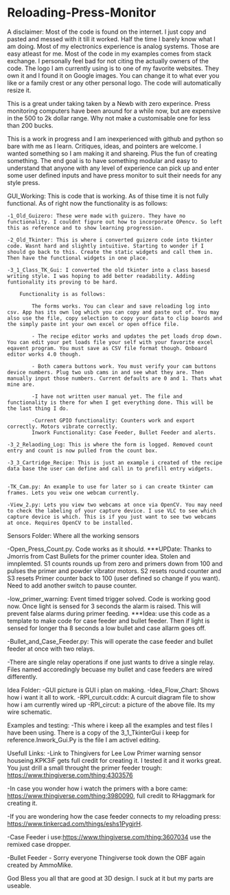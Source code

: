 # Reloading-Press-Monitor

A disclaimer: Most of the code is found on the internet. I just copy and pasted and messed with it till it worked. Half the time I barely know what I am doing. Most of my electronics experience is analog systems. Those are easy atleast for me. Most of the code in my examples comes from stack exchange. I personally feel bad for not citing the actually owners of the code. The logo I am currently using is to one of my favorite websites. They own it and I found it on Google images. You can change it to what ever you like or a family crest or any other personal logo. The code will automatically resize it.

This is a great under taking taken by a Newb with zero experince. Press monitoring computers have been around for a while now, but are expensive in the 500 to 2k dollar range. Why not make a customisable one for less than 200 bucks.

This is a work in progress and I am inexperienced with github and python so bare with me as I learn. Critiques, ideas, and pointers are welcome. I wanted something so I am making it and shareing. Plus the fun of creating something. The end goal is to have something modular and easy to understand that anyone with any level of experience can pick up and enter some user defined inputs and have press monitor to suit their needs for any style press.

GUI_Working: This is code that is working. As of thise time it is not fully functional. 
As of right now the functionality is as follows:

    -1_Old_Guizero: These were made with guizero. They have no functionality. I couldnt figure out how to incorporate OPencv. So left this as reference and to show learning progression.

    -2_Old_Tkinter: This is where i converted guizero code into tkinter code. Wasnt hard and slightly intuitive. Starting to wonder if I should go back to this. Create the static widgets and call them in. Then have the functional widgets in one place.

    -3_1_Class_TK_Gui: I converted the old tkinter into a class basesd writing style. I was hoping to add better readability. Adding funtionality its proving to be hard. 

        Functionality is as follows:

            The forms works. You can clear and save reloading log into csv. App has its own log which you can copy and paste out of. You may also use the file, copy selection to copy your data to clip boards and the simply paste int your own excel or open office file.

            - The recipe editor works and updates the pet loads drop down. You can edit your pet loads file your self with your favorite excel eqavent program. You must save as CSV file format though. Onboard editor works 4.0 though.

            - Both camera buttons work. You must verify your cam buttons device numbers. Plug two usb cams in and see what they are. Then manually input those numbers. Current defaults are 0 and 1. Thats what mine are. 

            -I have not written user manual yet. The file and functionality is there for when I get everything done. This will be the last thing I do.

            -Current GPIO functionality: Counters work and export correctly. Motors vibrate correctly.
            Inwork Functionality: Case Feeder, Bullet Feeder and alerts.

    -3_2_Relaoding_Log: This is where the form is logged. Removed count entry and count is now pulled from the count box.

    -3_3_Cartridge_Recipe: This is just an example i created of the recipe data base the user can define and call in to prefill entry widgets.


    -TK_Cam.py: An example to use for later so i can create tkinter cam frames. Lets you veiw one webcam currently.

    -View_2.py: Lets you view two webcams at once via OpenCV. You may need to check the labeling of your capture device. I use VLC to see which capture device is which. This is if you just want to see two webcams at once. Requires OpenCV to be installed.

Sensors Folder: Where all the working sensors

-Open_Press_Count.py. Code works as it should. ***UPDate: Thanks to Jmorris from Cast Bullets for the primer counter idea. Stolen and imnplemted. S1 counts rounds up from zero and primers down from 100 and pulses the primer and powder vibrator motors. S2 resets round counter and S3 resets Primer counter back to 100 (user defined so change if you want). Need to add another switch to pause counter. 

-low_primer_warning: Event timed trigger solved. Code is working good now. Once light is sensed for 3 seconds the alarm is raised. This will prevent false alarms during primer feeding. ***Idea: use this code as a template to make code for case feeder and bullet feeder. Then if light is sensed for longer tha 8 seconds a low bullet and case allarm goes off.

-Bullet_and_Case_Feeder.py: This will operate the case feeder and bullet feeder at once with two relays.

-There are single relay operations if one just wants to drive a single relay. Files named accoredingly becuase my bullet and case feeders are wired differently.

Idea Folder:
-GUI picture is GUI i plan on making.
-Idea_Flow_Chart: Shows how i want it all to work.
-RPI_curcuit.cddx: A curcuit diagram file to show how i am currently wired up
-RPI_circut: a picture of the above file. Its my wire schematic.

Examples and testing:
-This where i keep all the examples and test files I have been using. There is a copy of the 3_1_TkinterGui i keep for reference.Inwork_Gui.Py is the file I am activel editing.


Usefull Links:
-Link to Thingivers for Lee Low Primer warning sensor houseing.KPK3iF gets full credit for creating it. I tested it and it works great. You just drill a small throught the primer feeder trough:  https://www.thingiverse.com/thing:4303576

-In case you wonder how i watch the primers with a bore came: https://www.thingiverse.com/thing:3980090, full credit to RHaggmark for creating it.

-If you are wondering how the case feeder connects to my reloading press: https://www.tinkercad.com/things/eshs1PygjrH.

-Case Feeder i use:https://www.thingiverse.com/thing:3607034 use the remixed case dropper.

-Bullet Feeder - Sorry everyone Thingiverse took down the OBF again created by AmmoMike.

God Bless you all that are good at 3D design. I suck at it but my parts are useable.
